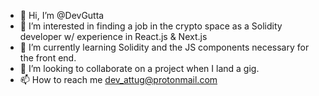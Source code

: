 - 👋 Hi, I’m @DevGutta
- 👀 I’m interested in finding a job in the crypto space as a Solidity developer w/ experience in React.js & Next.js
- 🌱 I’m currently learning Solidity and the JS components necessary for the front end.
- 💞️ I’m looking to collaborate on a project when I land a gig.
- 📫 How to reach me dev_attug@protonmail.com

<!---
DevGutta/DevGutta is a ✨ special ✨ repository because its `README.md` (this file) appears on your GitHub profile.
You can click the Preview link to take a look at your changes.
--->
